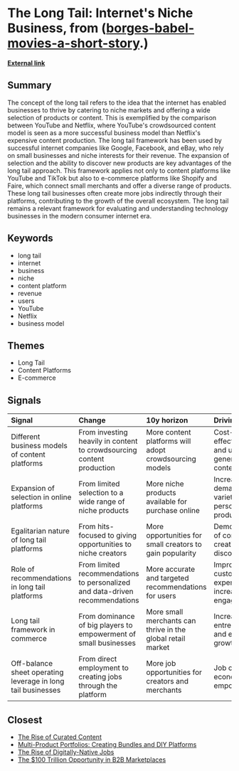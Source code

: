 # __The Long Tail: Internet's Niche Business__, from ([borges-babel-movies-a-short-story](https://kghosh.substack.com/p/borges-babel-movies-a-short-story).)

__[External link](https://digitalnative.substack.com/p/the-long-tail-the-internet-and-the?)__



## Summary

The concept of the long tail refers to the idea that the internet has enabled businesses to thrive by catering to niche markets and offering a wide selection of products or content. This is exemplified by the comparison between YouTube and Netflix, where YouTube's crowdsourced content model is seen as a more successful business model than Netflix's expensive content production. The long tail framework has been used by successful internet companies like Google, Facebook, and eBay, who rely on small businesses and niche interests for their revenue. The expansion of selection and the ability to discover new products are key advantages of the long tail approach. This framework applies not only to content platforms like YouTube and TikTok but also to e-commerce platforms like Shopify and Faire, which connect small merchants and offer a diverse range of products. These long tail businesses often create more jobs indirectly through their platforms, contributing to the growth of the overall ecosystem. The long tail remains a relevant framework for evaluating and understanding technology businesses in the modern consumer internet era.

## Keywords

* long tail
* internet
* business
* niche
* content platform
* revenue
* users
* YouTube
* Netflix
* business model

## Themes

* Long Tail
* Content Platforms
* E-commerce

## Signals

| Signal                                                       | Change                                                                       | 10y horizon                                                 | Driving force                                          |
|:-------------------------------------------------------------|:-----------------------------------------------------------------------------|:------------------------------------------------------------|:-------------------------------------------------------|
| Different business models of content platforms               | From investing heavily in content to crowdsourcing content production        | More content platforms will adopt crowdsourcing models      | Cost-effectiveness and user-generated content          |
| Expansion of selection in online platforms                   | From limited selection to a wide range of niche products                     | More niche products available for purchase online           | Increased demand for variety and personalized products |
| Egalitarian nature of long tail platforms                    | From hits-focused to giving opportunities to niche creators                  | More opportunities for small creators to gain popularity    | Democratization of content creation and discovery      |
| Role of recommendations in long tail platforms               | From limited recommendations to personalized and data-driven recommendations | More accurate and targeted recommendations for users        | Improved customer experience and increased engagement  |
| Long tail framework in commerce                              | From dominance of big players to empowerment of small businesses             | More small merchants can thrive in the global retail market | Increased entrepreneurship and economic growth         |
| Off-balance sheet operating leverage in long tail businesses | From direct employment to creating jobs through the platform                 | More job opportunities for creators and merchants           | Job creation and economic empowerment                  |

## Closest

* [The Rise of Curated Content](32d1ad4478612a9035595bf948a27a1f)
* [Multi-Product Portfolios: Creating Bundles and DIY Platforms](52ee02cc495e301f25e77472907bb8df)
* [The Rise of Digitally-Native Jobs](958440479631741e825e5e27207d7a94)
* [The $100 Trillion Opportunity in B2B Marketplaces](50aefdd8b2bffa1bb84f8460c7b559c2)